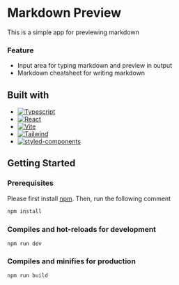 # Markdown Preview

This is a simple app for previewing markdown

### Feature
- Input area for typing markdown and preview in output
- Markdown cheatsheet for writing markdown

## Built with
- [![Typescript][Typescript]][Typescript-url]
- [![React][React.js]][React-url]
- [![Vite][Vite.js]][Vite-url]
- [![Tailwind][Tailwindcss.com]][Tailwindcss-url]
- [![styled-components][styled-components.com]][styled-components-url]

## Getting Started

### Prerequisites
Please first install [npm](https://docs.npmjs.com/downloading-and-installing-node-js-and-npm). Then, run the following comment
```bash
npm install
```
### Compiles and hot-reloads for development
```
npm run dev
```

### Compiles and minifies for production
```
npm run build
```

<!-- MARKDOWN LINKS & IMAGES -->
[product-screenshot]: documentation/snapshot.png
[Typescript]: https://img.shields.io/badge/typescript-3178C6?style=for-the-badge&logo=typescript&logoColor=white
[Typescript-url]: https://www.typescriptlang.org/
[React.js]: https://img.shields.io/badge/React-20232A?style=for-the-badge&logo=react&logoColor=61DAFB
[React-url]: https://reactjs.org/
[Vite.js]: https://img.shields.io/badge/Vite-646CFF?style=for-the-badge&logo=vite&logoColor=white
[Vite-url]: https://vitejs.dev/
[Tailwindcss.com]: https://img.shields.io/badge/tailwind_CSS-06B6D4?style=for-the-badge&logo=Tailwind%20CSS&logoColor=white
[Tailwindcss-url]: https://tailwindcss.com/
[styled-components.com]: https://img.shields.io/badge/styled_components-DB7093?style=for-the-badge&logo=styled-components&logoColor=white
[styled-components-url]: https://styled-components.com/